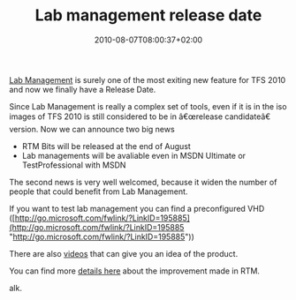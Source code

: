 ﻿---
title: "Lab management release date"
description: ""
date: 2010-08-07T08:00:37+02:00
draft: false
tags: [Lab Management]
categories: [Lab Management]
---
[Lab Management](http://blogs.msdn.com/b/lab_management/) is surely one of the most exiting new feature for TFS 2010 and now we finally have a Release Date.

Since Lab Management is really a complex set of tools, even if it is in the iso images of TFS 2010 is still considered to be in â€œrelease candidateâ€ version. Now we can announce two big news

- RTM Bits will be released at the end of August
- Lab managements will be avaliable even in MSDN Ultimate or TestProfessional with MSDN

The second news is very well welcomed, because it widen the number of people that could benefit from Lab Management.

If you want to test lab management you can find a preconfigured VHD ([http://go.microsoft.com/fwlink/?LinkID=195885](http://go.microsoft.com/fwlink/?LinkID=195885 "http://go.microsoft.com/fwlink/?LinkID=195885"))

There are also [videos](http://go.microsoft.com/fwlink/?LinkID=195885) that can give you an idea of the product.

You can find more [details here](http://blogs.msdn.com/b/lab_management/archive/2010/08/04/general-availability-of-visual-studio-lab-management-announced.aspx) about the improvement made in RTM.

alk.
